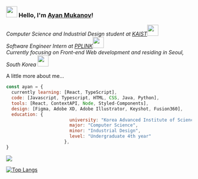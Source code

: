 ### <img src="https://media.giphy.com/media/hvRJCLFzcasrR4ia7z/giphy.gif" width="30px"> Hello, I'm [Ayan Mukanov](https://mukanov8.github.io)!

<p>
  <em>
    Computer Science and Industrial Design student at <a href="https://www.kaist.ac.kr/en/">KAIST</a><img src="https://media.giphy.com/media/fYSnHlufseco8Fh93Z/giphy.gif" width="30"> 
    </br>
    Software Engineer Intern at <a href="https://pagecall.net/">PPLINK</a><img src="https://media.giphy.com/media/WUlplcMpOCEmTGBtBW/giphy.gif" width="30"> 
    </br>
    Currently focusing on Front-end Web development and residing in Seoul, South Korea <img src="https://media.giphy.com/media/MeJgB3yMMwIaHmKD4z/giphy.gif" width="30">  
  </em>
</p>

A little more about me...  

```javascript
const ayan = {
  currently learning: [React, TypeScript],
  code: [Javascript, Typescript, HTML, CSS, Java, Python],
  tools: [React, ContextAPI, Node, Styled-Components],
  design: [Figma, Adobe XD, Adobe Illustrator, Keyshot, Fusion360],
  education: {          
                        university: "Korea Advanced Institute of Science & Technology (KAIST)",
                        major: "Computer Science",
                        minor: "Industrial Design",
                        level: "Undergraduate 4th year"
                      },
}
```

<!--
**mukanov8/mukanov8** is a ✨ _special_ ✨ repository because its `README.md` (this file) appears on your GitHub profile.

Here are some ideas to get you started:

- 🔭 I’m currently working on ...
- 🌱 I’m currently learning ...
- 👯 I’m looking to collaborate on ...
- 🤔 I’m looking for help with ...
- 💬 Ask me about ...
- 📫 How to reach me: ...
- 😄 Pronouns: ...
- ⚡ Fun fact: ...
-->

[![](https://github-readme-stats.vercel.app/api?username=mukanov8&count_private=true&show_icons=true&hide=prs&include_all_commits=true)](https://github.com/mukanov8/mukanov8)

[![Top Langs](https://github-readme-stats.vercel.app/api/top-langs/?username=mukanov8&langs_count=4line_height=6)](https://github.com/mukanov8/mukanov8)
